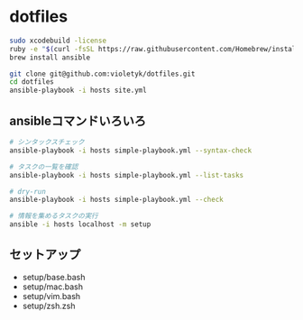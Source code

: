 dotfiles
========

```sh
sudo xcodebuild -license
ruby -e "$(curl -fsSL https://raw.githubusercontent.com/Homebrew/install/master/install)"
brew install ansible
```

```sh
git clone git@github.com:violetyk/dotfiles.git
cd dotfiles
ansible-playbook -i hosts site.yml
```


## ansibleコマンドいろいろ

```sh
# シンタックスチェック
ansible-playbook -i hosts simple-playbook.yml --syntax-check

# タスクの一覧を確認
ansible-playbook -i hosts simple-playbook.yml --list-tasks

# dry-run
ansible-playbook -i hosts simple-playbook.yml --check

# 情報を集めるタスクの実行
ansible -i hosts localhost -m setup
```

## セットアップ
- setup/base.bash
- setup/mac.bash
- setup/vim.bash
- setup/zsh.zsh
